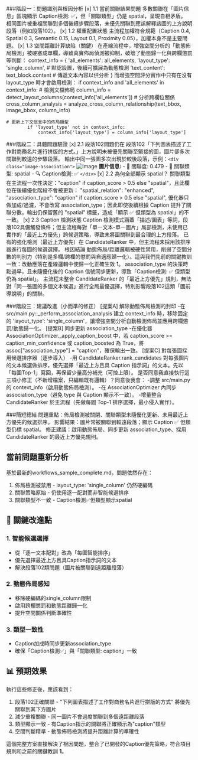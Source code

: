 ###階段一：問題識別與根因分析
[x] 1.1 當前關聯結果問題
多數關聯在「圖片信息」區塊顯示 Caption檢測: ✅，但「關聯類型」仍是 spatial，呈現自相矛盾。
相同圖片被重複關聯到多個後續步驟段落，未優先關聯到應該解釋該圖的上方說明段落（例如段落102）。
[x] 1.2 權重配置狀態
主流程加權符合規範（Caption 0.4, Spatial 0.3, Semantic 0.15, Layout 0.1, Proximity 0.05），加權本身不是主要問題。
[x] 1.3 空間距離計算缺陷（關鍵）
在產線流程中，增強空間分析的「動態佈局檢測」被硬塞成單欄，導致真實佈局偵測被抑制，破壞了動態歸一化與跨欄懲罰等判斷：
            context_info = {
                'all_elements': all_elements,
                'layout_type': 'single_column',  # 默認設置，後續可擴展為動態檢測
                'text_content': text_block.content  # 傳遞文本內容以供分析
            }
而增強空間評分實作中只有在沒有 layout_type 時才會啟用檢測：
        if context_info and 'all_elements' in context_info:
            # 檢測文檔佈局
            column_info = detect_layout_columns(context_info['all_elements'])
            # 分析跨欄位關係
            cross_column_analysis = analyze_cross_column_relationship(text_bbox, image_bbox, column_info)

    # 更新上下文信息中的佈局類型
            if 'layout_type' not in context_info:
                context_info['layout_type'] = column_info['layout_type']


###階段二：具體問題驗證
[x] 2.1 段落102問題仍在
段落102「下列圖表描述了工作對商務名片進行拼版的方式。」上方說明未被優先關聯至緊接的圖，圖片卻多次關聯到較遠的步驟段落。
輸出中同一張圖多次出現於較後段落，示例：`<div class="image-association">`
    ![Image](http://localhost:8000/images/2025/08/11/workflows_sample_p011_img001_aa542fa9.png)
    **圖片信息:**
    - 🎯 關聯度: 0.479
    - 📍 關聯類型: spatial
    - 🔍 Caption檢測: ✅
    `</div>`
[x] 2.2 為何全部顯示 spatial？
關聯類型在主流程一次性決定："caption" if caption_score > 0.5 else "spatial"，且此欄位在後續優化階段不會被更新：
            "spatial_relation": "enhanced",
            "association_type": "caption" if caption_score > 0.5 else "spatial",
優化器只做加成/過濾，不會改寫 association_type；因此即使後續根據 Caption 提升了關聯分數，輸出仍保留舊的 "spatial" 標籤，造成「顯示 ✅ 但類型為 spatial」的不一致。
[x] 2.3 Caption 檢測狀態
Caption 檢測模式涵蓋「描述/圖表」等詞，段落102具備觸發條件；但主流程每對「單一文本-單一圖片」局部檢測，未使用已實作的「最近上方優先」跨候選策略，導致未將圖關聯到最合理的上方段落。
已有的強化檢測（最近上方優先）在 CandidateRanker 中，但主流程未採用該排序器進行每圖的候選選擇。
根因結論
動態佈局/距離邏輯被硬性禁用，削弱了空間分數的判別力（特別是多欄/跨欄的懲罰與自適應歸一化）。這與我們先前的關鍵教訓一致：改動應落在產線邏輯中使歸一化正確生效 1。
association_type 的決策時點過早，且未隨優化後的 Caption 信號同步更新，導致「Caption檢測: ✅ 但類型仍為 spatial」。
主流程未整合 CandidateRanker 的「最近上方優先」規則，無法對「同一張圖的多個文本候選」進行全局最優選擇，特別影響段落102這類「圖前導說明」的關聯。

###階段三：建議改進（小而準的修正）
[提案A] 解除動態佈局檢測的封印
-在 src/main.py::_perform_association_analysis 建立 context_info 時，移除固定的 'layout_type': 'single_column'，讓增強空間分析自動檢測佈局並應用跨欄懲罰/動態歸一化。
[提案B] 同步更新 association_type
-在優化器 AssociationOptimizer._apply_caption_boost 中，若 caption_score >= caption_min_confidence 或 caption_boosted 為 True，將 assoc["association_type"] = "caption"，確保輸出一致。
[提案C] 對每張圖採用候選排序器（逐步導入）
-用 CandidateRanker.rank_candidates 對每張圖片的文本候選做排序，優先選擇「最近上方且具 Caption 指示詞」的文本。先以「每圖Top-1」寫回，再保留少量高分補充（可控上限）。
是否同意我直接執行這三項小修正（不新增檔案，只編輯既有邏輯）？同意後我會：
-調整 src/main.py 的 context_info（啟用動態佈局檢測）。
-在 AssociationOptimizer 內同步 association_type（避免 type 與 Caption 顯示不一致）。
-增量整合 CandidateRanker 於主流程（先做每圖 Top-1 排序選擇，最小侵入實作）。

###簡短總結
問題重點：佈局檢測被關閉、關聯類型未隨優化更新、未用最近上方優先的候選排序。
影響結果：圖片常被關聯到較遠段落；顯示 Caption ✅ 但類型仍標 spatial。
修正建議：啟用動態佈局、同步更新 association_type、採用 CandidateRanker 的最近上方優先規則。





## 當前問題重新分析

基於最新的workflows_sample_complete.md，問題依然存在：

1. 佈局檢測被禁用 - layout_type: 'single_column' 仍然硬編碼
2. 關聯策略原始 - 仍使用逐一配對而非智能候選排序
3. 關聯類型不一致 - Caption檢測✅但類型顯示spatial




## 🎯 關鍵改進點

### 1. 智能候選選擇

* 從「逐一文本配對」改為「每圖智能排序」
* 優先選擇最近上方且具Caption指示詞的文本
* 解決段落102類問題（圖片被關聯到遠距離段落）

### 2. 動態佈局感知

* 移除硬編碼的single_column限制
* 啟用跨欄懲罰和動態距離歸一化
* 提升空間關係判斷準確性

### 3. 類型一致性

* Caption加成時同步更新association_type
* 確保「Caption檢測✅」與「關聯類型: caption」一致

## 📊 預期效果

執行這些修正後，應該看到：

1. 段落102正確關聯 - "下列圖表描述了工作對商務名片進行拼版的方式" 將優先關聯到其下方圖片
2. 減少重複關聯 - 同一圖片不會過度關聯到多個遠距離段落
3. 類型顯示一致 - 有Caption指示的關聯將正確顯示為"caption"類型
4. 空間判斷精準 - 動態佈局檢測將提升距離計算的準確性

這個完整方案直接解決了根因問題，整合了已開發的Caption優先策略，符合項目規則和之前的關鍵教訓 **1**。
